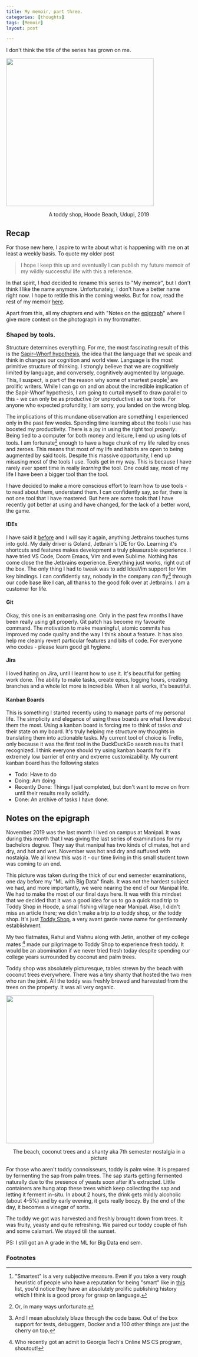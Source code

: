 ```yaml
---
title: My memoir, part three.
categories: [thoughts]
tags: [Memoir]
layout: post

---
```


I don't think the title of the series has grown on me.

<img src="https://i.imgur.com/6uPrs5q.png" height="400">

<p style="text-align:center"> A toddy shop, Hoode Beach, Udupi, 2019</p>

## Recap

For those new here, I aspire to write about what is happening with me on at least a weekly basis. To quote my older post

> I hope I keep this up and eventually I can publish my future memoir of my wildly successful life with this a reference.

In that spirit, I _had_ decided to rename this series to "My memoir", but I don't think I like the name anymore. Unfortunately, I don't have a better name right now. I hope to retitle this in the coming weeks. But for now, read the rest of my memoir [here](https://advait.live/tags/#Memoir). 

Apart from this, all my chapters end with "Notes on the [epigraph](https://en.wikipedia.org/wiki/Epigraph_(literature))" where I give more context on the photograph in my frontmatter.



### Shaped by tools.

Structure determines everything. For me, the most fascinating result of this is the [Sapir–Whorf hypothesis](https://en.wikipedia.org/wiki/Linguistic_relativity), the idea that the language that we speak and think in changes our cognition and world view. Language is the most primitive structure of thinking. I strongly believe that we are cognitively limited by language, and conversely, cognitively augmented by language. This, I suspect, is part of the reason why some of smartest people[^1] are prolific writers. While I can go on and on about the incredible implication of the Sapir-Whorf hypothesis, I am going to curtail myself to draw parallel to this - we can only be as productive (or unproductive) as our tools. For anyone who expected profundity, I am sorry, you landed on the wrong blog.

The implications of this mundane observation are something I experienced only in the past few weeks. Spending time learning about the tools I use has boosted my productivity. There is a joy in using the right tool _properly_. Being tied to a computer for both money and leisure, I end up using lots of tools. I am fortunate[^2] enough to have a huge chunk of my life ruled by ones and zeroes. This means that most of my life and habits are open to being augmented by said tools. Despite this massive opportunity, I end up misusing most of the tools I use. Tools get in my way. This is because I have rarely ever spent time in really _learning_ the tool. One could say, most of my life I have been a bigger tool than the tool.

I have decided to make a more conscious effort to learn how to use tools - to read about them, understand them. I can confidently say, so far, there is not one tool that I have mastered. But here are some tools that I have recently got better at using and have changed, for the lack of a better word, the game.

#### IDEs

I have said it [before](https://advait.live/emacs_dissapointment/)  and I will say it again, anything Jetbrains touches turns into gold. My daily driver is Goland, Jetbrain's IDE for Go. Learning it's shortcuts and features makes development a truly pleasurable experience. I have tried VS Code, Doom Emacs, Vim and even Sublime. Nothing has come close the the Jetbrains experience. Everything just works, right out of the box. The only thing I had to tweak was to add IdeaVim support for Vim key bindings.  I can confidently say, nobody in the company can fly[^3] through our code base like I can, all thanks to the good folk over at Jetbrains. I am a customer for life.

#### Git

Okay, this one is an embarrasing one. Only in the past few months I have been really using git properly. Git patch has become my favourite command. The motivation to make meaningful, atomic commits has improved my code quality and the way I think about a feature. It has also help me cleanly revert particular features and bits of code. For everyone who codes - please learn good git hygiene.

#### Jira

I loved hating on Jira, until I learnt how to use it. It's beautiful for getting work done. The ability to make tasks, create epics, logging hours, creating branches and a whole lot more is incredible. When it all works, it's beautiful. 

#### Kanban Boards

This is something I started recently using to manage parts of my personal life. The simplicity and elegance of using these boards are what I love about them the most. Using a kanban board is forcing me to think of tasks _and_ their state on my board. It's truly helping me structure my thoughts in translating them into actionable tasks. My current tool of choice is Trello, only because it was the first tool in the DuckDuckGo search results that I recognized. I think everyone should try using kanban boards for it's extremely low barrier of entry and extreme customizability. My current kanban board has the following states

- Todo: Have to do
- Doing: Am doing
- Recently Done: Things I just completed, but don't want to move on from until their results really solidify.
- Done: An archive of tasks I have done.

## Notes on the epigraph

November 2019 was the last month I lived on campus at Manipal. It was during this month that I was giving the last series of examinations for my bachelors degree. They say that manipal has two kinds of climates, hot and dry, and hot and wet. November was hot and dry and suffused with nostalgia. We all knew this was it - our time living in this small student town was coming to an end. 

This picture was taken during the thick of our end semester examinations, one day before my "ML with Big Data" finals. It was not the hardest subject we had, and more importantly, we were nearing the end of our Manipal life. We had to make the most of our final days here. It was with this mindset that we decided that it was a good idea for us to go a quick road trip to Toddy Shop in Hoode, a small fishing village near Manipal. Also, I didn't miss an article there; we didn't make a trip to _a_ toddy shop, or _the_ toddy shop. It's just [Toddy Shop](https://goo.gl/maps/Vfc6uXCZ6LTD5obX8), a very avant garde name name for gentlemanly establishment. 

My two flatmates, Rahul and Vishnu along with Jetin, another of my college mates [^4] made our pilgrimage to Toddy Shop to experience fresh toddy. It would be an abomination if we never tried fresh today despite spending our college years surrounded by coconut and palm trees. 

Toddy shop was absolutely picturesque, tables strewn by the beach with coconut trees everywhere. There was a tiny shanty that hosted the two men who ran the joint. All the toddy was freshly brewed and harvested from the trees on the property. It was all very organic.

<img src="https://i.imgur.com/mXRU4xO.jpg" height="400">

<p style="text-align:center">The beach, coconut trees and a shanty aka 7th semester nostalgia in a picture</p>

For those who aren't toddy connoisseurs, toddy is palm wine. It is prepared by fermenting the sap from palm trees. The sap starts getting fermented naturally due to the presence of yeasts soon after it's extracted. Little containers are hung atop these trees which keep collecting the sap and letting it ferment in-situ. In about 2 hours, the drink gets mildly alcoholic (about 4-5%) and by early evening, it gets really boozy. By the end of the day, it becomes a vinegar of sorts. 

The toddy we got was harvested and freshly brought down from trees. It was fruity, yeasty and quite refreshing. We paired our toddy couple of fish and some calamari. We stayed till the sunset.

PS: I still got an A grade in the ML for Big Data end sem.

### Footnotes

[^1]: "Smartest" is a very subjective measure. Even if you take a very rough heuristic of people who have a reputation for being "smart" like in [this](https://www.businessinsider.in/science/the-40-smartest-people-of-all-time/slidelist/46399922.cms) list, you'd notice they have an absolutely prolific publishing history which I think is a good proxy for grasp on language.
[^2]: Or, in many ways unfortunate.
[^3]: And I mean absolutely blaze through the code base. Out of the box support for tests, debuggers, Docker and a 100 other things are just the cherry on top.
[^4]: Who recently got an admit to Georgia Tech's Online MS CS program, shoutout!


